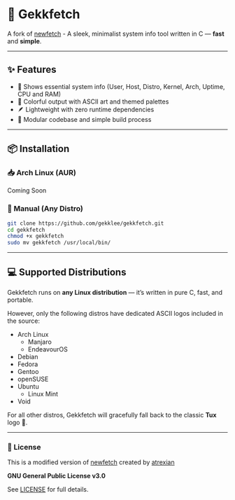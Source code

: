 # 🚀 Gekkfetch

A fork of [newfetch](https://github.com/atrexian/newfetch) - A sleek, minimalist system info tool written in C — **fast** and **simple**.

---

## ✨ Features

- 🧠 Shows essential system info (User, Host, Distro, Kernel, Arch, Uptime, CPU and RAM)
- 🎨 Colorful output with ASCII art and themed palettes
- 🪶 Lightweight with zero runtime dependencies
- 🧩 Modular codebase and simple build process

---

## 📦 Installation

### 📥 Arch Linux (AUR)

Coming Soon

### 🧪 Manual (Any Distro)
```bash
git clone https://github.com/gekklee/gekkfetch.git
cd gekkfetch
chmod +x gekkfetch
sudo mv gekkfetch /usr/local/bin/
```

---

## 💻 Supported Distributions

Gekkfetch runs on **any Linux distribution** — it’s written in pure C, fast, and portable.

However, only the following distros have dedicated ASCII logos included in the source:

- Arch Linux
    - Manjaro
    - EndeavourOS
- Debian
- Fedora
- Gentoo
- openSUSE
- Ubuntu
    - Linux Mint
- Void

For all other distros, Gekkfetch will gracefully fall back to the classic **Tux** logo 🐧.

---

### 📄 License

This is a modified version of [newfetch](https://github.com/atrexian/newfetch) created by [atrexian](https://github.com/atrexian)

**GNU General Public License v3.0**

See [LICENSE](https://github.com/gekklee/gekkfetch/blob/main/LICENSE) for full details.
